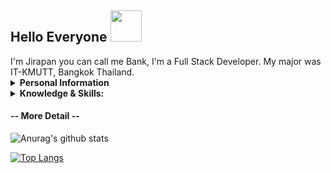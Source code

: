 <h2>Hello Everyone <img src="https://media.giphy.com/media/mGcNjsfWAjY5AEZNw6/giphy.gif" width="50"></h2>
I'm Jirapan you can call me Bank, I'm a Full Stack Developer. My major was IT-KMUTT, Bangkok Thailand.
<details>
<summary>
  <b>Personal Information </b>
</summary>

**Name:**  Jirapan Yankhan
**Birthdate:** 8 April 1999
**Location:** Bangkok, Thailand.

**Languages:**
- Thai (Native)
- English (Basic)
</details>

<details>
<summary>
  <b>Knowledge & Skills:</b>
</summary>
- Application Development ( Flutter , Ionic )
- Front-end Development  ( VueJS, Angular, EJS )
- Back-end Development ( NodeJS, Express, Laravel , Codeigniter )
- Infrastructure ( CentOS , Ubuntu , Docker )
</details>

#### -- More Detail --

![Anurag's github stats](https://github-readme-stats.vercel.app/api?username=bankjirapan&show_icons=true)

[![Top Langs](https://github-readme-stats.vercel.app/api/top-langs/?username=bankjirapan&layout=compact)](https://github.com/bankjirapan)



